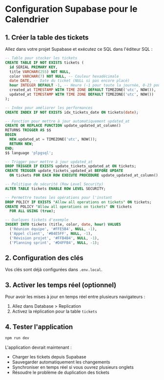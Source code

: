 # Configuration Supabase pour le Calendrier

## 1. Créer la table des tickets

Allez dans votre projet Supabase et exécutez ce SQL dans l'éditeur SQL :

```sql
-- Table pour stocker les tickets
CREATE TABLE IF NOT EXISTS tickets (
  id SERIAL PRIMARY KEY,
  title VARCHAR(255) NOT NULL,
  color VARCHAR(7) NOT NULL, -- Couleur hexadécimale
  date DATE, -- Date du ticket (NULL si pas encore placé)
  hour INTEGER DEFAULT -1, -- Heure (-1 pour toute la journée, 0-23 pour une heure spécifique)
  created_at TIMESTAMP WITH TIME ZONE DEFAULT TIMEZONE('utc', NOW()),
  updated_at TIMESTAMP WITH TIME ZONE DEFAULT TIMEZONE('utc', NOW())
);

-- Index pour améliorer les performances
CREATE INDEX IF NOT EXISTS idx_tickets_date ON tickets(date);

-- Fonction pour mettre à jour automatiquement updated_at
CREATE OR REPLACE FUNCTION update_updated_at_column()
RETURNS TRIGGER AS $$
BEGIN
  NEW.updated_at = TIMEZONE('utc', NOW());
  RETURN NEW;
END;
$$ language 'plpgsql';

-- Trigger pour mettre à jour updated_at
DROP TRIGGER IF EXISTS update_tickets_updated_at ON tickets;
CREATE TRIGGER update_tickets_updated_at BEFORE UPDATE
  ON tickets FOR EACH ROW EXECUTE PROCEDURE update_updated_at_column();

-- Politique de sécurité (Row Level Security)
ALTER TABLE tickets ENABLE ROW LEVEL SECURITY;

-- Permettre toutes les opérations pour l'instant
DROP POLICY IF EXISTS "Allow all operations on tickets" ON tickets;
CREATE POLICY "Allow all operations on tickets" ON tickets
  FOR ALL USING (true);

-- Quelques tickets d'exemple
INSERT INTO tickets (title, color, date, hour) VALUES
  ('Réunion équipe', '#FFE5B4', NULL, -1),
  ('Appel client', '#B4E5FF', NULL, -1),
  ('Révision projet', '#FFB4B4', NULL, -1),
  ('Planning sprint', '#D4FFB4', NULL, -1);
```

## 2. Configuration des clés

Vos clés sont déjà configurées dans `.env.local`.

## 3. Activer les temps réel (optionnel)

Pour avoir les mises à jour en temps réel entre plusieurs navigateurs :

1. Allez dans Database > Replication
2. Activez la réplication pour la table `tickets`

## 4. Tester l'application

```bash
npm run dev
```

L'application devrait maintenant :
- Charger les tickets depuis Supabase
- Sauvegarder automatiquement les changements
- Synchroniser en temps réel si vous ouvrez plusieurs onglets
- Résoudre le problème de duplication des tickets